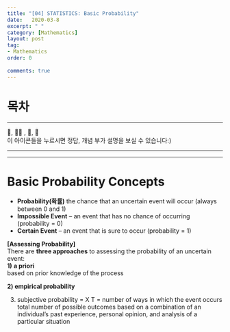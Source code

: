 ```yaml
---
title: "[04] STATISTICS: Basic Probability"
date:   2020-03-8
excerpt: " "
category: [Mathematics]
layout: post
tag:
- Mathematics
order: 0
 
comments: true
---
```


# 목차






---



👀, 🤷‍♀️ , 📜, 📝    
이 아이콘들을 누르시면 정답, 개념 부가 설명을 보실 수 있습니다:)



---
----



# Basic Probability Concepts
* **Probability(확률)** the chance that an uncertain event will occur (always between 0 and 1)     
* **Impossible Event** – an event that has no chance of occurring (probability = 0)    
* **Certain Event** – an event that is sure to occur (probability = 1)     



**[Assessing Probability]**     
There are **three approaches** to assessing the probability of an uncertain event:       
**1)** **a priori**      
based on prior knowledge of the process         


**2) empirical probability**

3) subjective probability
=
X
T =
number of ways in which the event occurs
total number of possible outcomes
based on a combination of an individual’s past experience, 
personal opinion, and analysis of a particular situation














































